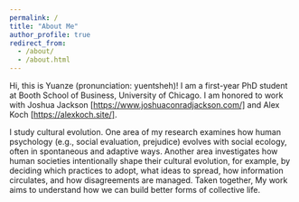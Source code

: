 ```yaml
---
permalink: /
title: "About Me"
author_profile: true
redirect_from: 
  - /about/
  - /about.html
---
```


Hi, this is Yuanze (pronunciation: yuentsheh)! I am a first-year PhD student at Booth School of Business, University of Chicago. I am honored to work with Joshua Jackson [https://www.joshuaconradjackson.com/] and Alex Koch [https://alexkoch.site/].

I study cultural evolution. One area of my research examines how human psychology (e.g., social evaluation, prejudice) evolves with social ecology, often in spontaneous and adaptive ways. Another area investigates how human societies intentionally shape their cultural evolution, for example, by deciding which practices to adopt, what ideas to spread, how information circulates, and how disagreements are managed. Taken together, My work aims to understand how we can build better forms of collective life.
